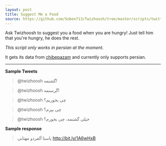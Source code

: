 ```yaml
---
layout: post
title: Suggest Me a Food
source: https://github.com/Soben713/Twizhoosh/tree/master/scripts/twitter_related/hungry
---
```

Ask Twizhoosh to suggest you a food when you are hungry! Just tell him that you're hungry, he does the rest.

*This script only works in persian at the moment.*

<!--more-->
It gets its data from [chibepazam](http://chibepazam.com/) and currently only supports persian.

---

**Sample Tweets**

> @twizhoosh گشنمه!

> @twizhoosh گرسنمه!

> @twizhoosh چی بخوریم؟

> @twizhoosh چی بپزم؟

> @twizhoosh خیلی گشنمه، چی بخورم؟

**Sample response**

>  پاستا آلفردو مهتابی http://bit.ly/1A6wHxB
